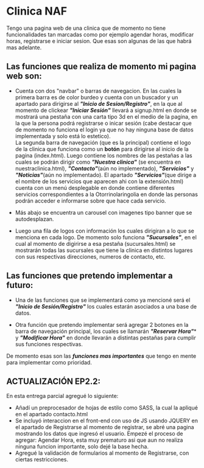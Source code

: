 # Clinica NAF

Tengo una pagina web de una clinica que de momento no tiene funcionalidades tan marcadas como por ejemplo agendar horas, modificar horas, registrarse e iniciar sesion. Que esas son algunas de las que habrá mas adelante.

## Las funciones que realiza de momento mi pagina web son:

* Cuenta con dos "navbar" o barras de navegacion. En las cuales la primera barra es de color burdeo y cuenta con un buscador y un apartado para dirigirse al ***"Inicio de Sesion/Registro"***, en la que al momento de clickear ***"Iniciar Sesión"*** llevará a signup.html en donde se mostrará una pestaña con una carta tipo 3d en el medio de la pagina, en la que la persona podrá registrarse o inicar sesión (cabe destacar que de momento no funciona el login ya que no hay ninguna base de datos implementada y solo está lo estetico).   
La segunda barra de navegación (que es la principal) contiene el logo de la clinica que funciona como un **botón** para dirigirse al inicio de la pagina (index.html). Luego contiene los nombres de las pestañas a las cuales se podrán dirigir como ***"Nuestra clinica"*** (se encuentra en nuestraclinica.html), ***"Contacto"***(aún no implementado), ***"Servicios"*** y ***"Noticias"***(aún no implementado).
El apartado ***"Servicios"***(que dirige a el nombre de los servicios que aparecen ahi con la extensión.html) cuenta con un menú desplegable en donde contiene diferentes servicios correspondientes a la Otorrinolaringolia en donde las personas podrán acceder e informarse sobre que hace cada servicio.

* Más abajo se encuentra un carousel con imagenes tipo banner que se autodesplazan.
* Luego una fila de logos con información los cuales dirigiran a lo que se menciona en cada logo. De momento solo funciona ***"Sucursales"***, en el cual al momento de digirirse a esa pestaña (sucursales.html) se mostrarán todas las sucursales que tiene la clinica en distintos lugares con sus respectivas direcciones, numeros de contacto, etc.

## Las funciones que pretendo implementar a futuro:

* Una de las funciones que se implementará como ya mencioné será el ***"Inicio de Sesión/Registro"*** los cuales estarán asociados a una base de datos.

* Otra función que pretendo implementar será agregar 2 botones en la barra de navegación principal, los cuales se llamarán ***"Reservar Hora"**** y ***"Modificar Hora"*** en donde llevarán a distintas pestañas para cumplir sus funciones respectivas.

De momento esas son las ***funciones mas importantes*** que tengo en mente para implementar como prioridad. 

## ACTUALIZACIÓN EP2.2:

En esta entrega parcial agregué lo siguiente:

* Añadí un preprocesador de hojas de estilo como SASS, la cual la apliqué en el apartado contacto.html
* Se incluyó interaccion en el front-end con uso de JS usando JQUERY en el apartado de Registrarse al momento de registrar, se abré una pagina mostrando los datos que ingresó el usuario. Empezé el proceso de agregar: Agendar Hora, esta muy prematuro asi que aun no realiza ninguna funcion importante, solo dejé la base hecha.
* Agregué la validación de formularios al momento de Registrarse, con ciertas restricciones.









